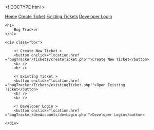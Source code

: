 <! DOCTYPE html >
<meta charset="utf-8" />
<meta name="viewport" content="width=devicewidth, initial sclae=1.0" />
<link rel="stylesheet" href="bugTracker/styles.css" />

<html lang="en">

<body>
    <nav class="topnav">
        <a href="bugTracker/index.php">Home</a>
        <a href="bugTracker/Tickets/createTicket.html">Create Ticket</a>
        <a href="bugTracker/Tickets/existingTicket.php">Existing Tickets</a>
        <a href="bugTracker/devAccounts/devLogin.php">Developer Login</a>
    </nav>

    <h1>
        Bug Tracker
    </h1>

    <div class="box">
        
        <! Create New Ticket >
        <button onclick="location.href ='bugTracker/Tickets/createTicket.php'">Create New Ticket</button>
        <br />
        <br />
        
        <! Existing Ticket >
        <button onclick="location.href ='bugTracker/Tickets/existingTicket.php'">Open Existing Ticket</button>
        <br />
        <br />
        
        <! Developer Login >
        <button onclick="location.href ='bugTracker/devAccounts/devLogin.php'">Developer Login</button>

    </div>
</body>

<br />
<br />
<br />
<br />
</html>
